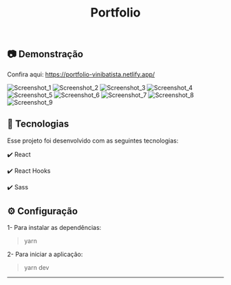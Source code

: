 <h1 align="center">
   Portfolio
</h1>

<br>

## :camera: Demonstração

Confira aqui: https://portfolio-vinibatista.netlify.app/

![Screenshot_1](https://user-images.githubusercontent.com/83718126/134032055-88302cd9-34e1-4faa-b226-b28e5c669d00.png)
![Screenshot_2](https://user-images.githubusercontent.com/83718126/134032065-ec3fe87e-5ed4-439a-9076-38247525d6b1.png)
![Screenshot_3](https://user-images.githubusercontent.com/83718126/134032069-5d2ceada-8786-4f9d-9bc6-dacc4f018688.png)
![Screenshot_4](https://user-images.githubusercontent.com/83718126/134032070-daa7f978-0166-416c-8afa-7f94f7b74b30.png)
![Screenshot_5](https://user-images.githubusercontent.com/83718126/134032072-033f5741-6f57-4ee4-8acc-82fb7173464b.png)
![Screenshot_6](https://user-images.githubusercontent.com/83718126/134032073-adbd11c6-c19c-4a39-9a65-03522cd35629.png)
![Screenshot_7](https://user-images.githubusercontent.com/83718126/134032075-570c5ed9-f23a-4241-914e-308532d8c9dc.png)
![Screenshot_8](https://user-images.githubusercontent.com/83718126/134032076-3e5f7ce7-fd5d-4084-8529-100aeabb60f6.png)
![Screenshot_9](https://user-images.githubusercontent.com/83718126/134032080-ce8de966-6e27-4e6c-afa0-cc0057897405.png)

##

## :rocket: Tecnologias

Esse projeto foi desenvolvido com as seguintes tecnologias:

✔️ React

✔️ React Hooks

✔️ Sass

##

## ⚙ Configuração

1- Para instalar as dependências:
> yarn

2- Para iniciar a aplicação:
> yarn dev

---
